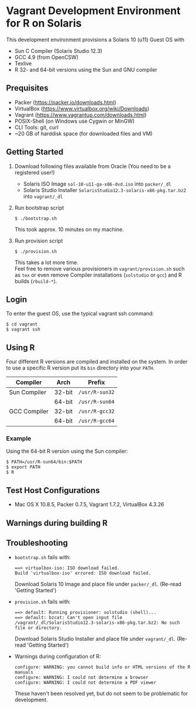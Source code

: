 # Vagrant Development Environment for R on Solaris 

This development environment provisions a Solaris 10 (u11) Guest OS
with 
- Sun C Compiler (Solaris Studio 12.3) 
- GCC 4.9 (from OpenCSW)
- Texlive
- R 32- and 64-bit versions using the Sun and GNU compiler 

## Prequisites

- Packer (https://packer.io/downloads.html)
- VirtualBox (https://www.virtualbox.org/wiki/Downloads)
- Vagrant (https://www.vagrantup.com/downloads.html)
- POSIX-Shell (on Windows use Cygwin or MinGW)
- CLI Tools: git, curl
- ~20 GB of harddisk space (for downloaded files and VM)

## Getting Started

1. Download following files available from Oracle (You need to be a registered user!)
   - Solaris ISO Image `sol-10-u11-ga-x86-dvd.iso` into `packer/_dl`
   - Solaris Studio Installer `SolarisStudio12.3-solaris-x86-pkg.tar.bz2` into `vagrant/_dl`
2. Run bootstrap script

   ~~~
   $ ./bootstrap.sh
   ~~~

   This took approx. 10 minutes on my machine.
3. Run provision script
    
   ~~~
   $ ./provision.sh
   ~~~

   This takes a lot more time.  
   Feel free to remove various provisioners in `vagrant/provision.sh` such as `tex` or even remove Compiler installations (`solstudio` or `gcc`) and R builds (`rbuild-*`).

## Login 

To enter the guest OS, use the typical vagrant ssh command:

    $ cd vagrant 
    $ vagrant ssh

## Using R

Four different R versions are compiled and installed on the system.
In order to use a specific R version put its `bin` directory into your `PATH`.

Compiler        | Arch     | Prefix   
--------------- | -------- | ---------------------
Sun Compiler    | 32-bit   | `/usr/R-sun32`
                | 64-bit   | `/usr/R-sun64`
GCC Compiler    | 32-bit   | `/usr/R-gcc32`
                | 64-bit   | `/usr/R-gcc64`
  
### Example

Using the 64-bit R version using the Sun compiler:

    $ PATH=/usr/R-sun64/bin:$PATH
    $ export PATH
    $ R

## Test Host Configurations

- Mac OS X 10.8.5, Packer 0.7.5, Vagrant 1.7.2, VirtualBox 4.3.26

## Warnings during building R

## Troubleshooting

- `bootstrap.sh` fails with:
  
  ~~~
  ==> virtualbox-iso: ISO download failed.
  Build 'virtualbox-iso' errored: ISO download failed.
  ~~~

  Download Solaris 10 Image and place file under `packer/_dl`. (Re-read 'Getting Started')

- `provision.sh` fails with:

  ~~~
  ==> default: Running provisioner: solstudio (shell)...
  ==> default: bzcat: Can't open input file /vagrant/_dl/SolarisStudio12.3-solaris-x86-pkg.tar.bz2: No such file or directory.
  ~~~

  Download Solaris Studio Installer and place file under `vagrant/_dl`. (Re-read 'Getting Started')

- Warnings during configuration of R:

  ~~~
  configure: WARNING: you cannot build info or HTML versions of the R manuals
  configure: WARNING: I could not determine a browser
  configure: WARNING: I could not determine a PDF viewer
  ~~~
  These haven't been resolved yet, but do not seem to be problematic for development.

